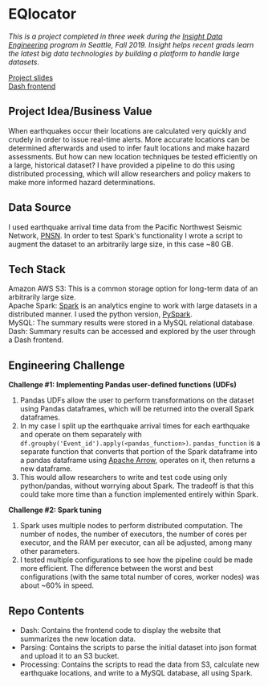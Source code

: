 # EQlocator

*This is a project completed in three week during the [Insight Data Engineering](https://www.insightdataengineering.com/) program in Seattle, Fall 2019. Insight helps recent grads learn the latest big data technologies by building a platform to handle large datasets.*  

[Project slides](https://docs.google.com/presentation/d/1hOo2tHgesBtCbYT8NyO3vpen3G8YBJjjNW8kUfW1218/edit#slide=id.g64690a08f3_0_5)  
[Dash frontend](http://34.217.131.117:8050)

## Project Idea/Business Value
When earthquakes occur their locations are calculated very quickly and crudely in order to issue real-time alerts. More accurate locations can be determined afterwards and used to infer fault locations and make hazard assessments. But how can new location techniques be tested efficiently on a large, historical dataset? I have provided a pipeline to do this using distributed processing, which will allow researchers and policy makers to make more informed hazard determinations.

## Data Source
I used earthquake arrival time data from the Pacific Northwest Seismic Network, [PNSN](https://pnsn.org/). In order to test Spark's functionality I wrote a script to augment the dataset to an arbitrarily large size, in this case ~80 GB.

## Tech Stack  
Amazon AWS S3: This is a common storage option for long-term data of an arbitrarily large size.  
Apache Spark: [Spark](https://spark.apache.org/) is an analytics engine to work with large datasets in a distributed manner. I used the python version, [PySpark](https://spark.apache.org/docs/0.9.0/python-programming-guide.html).  
MySQL: The summary results were stored in a MySQL relational database.  
Dash: Summary results can be accessed and explored by the user through a Dash frontend.

## Engineering Challenge  
**Challenge #1: Implementing Pandas user-defined functions (UDFs)**
1. Pandas UDFs allow the user to perform transformations on the dataset using Pandas dataframes, which will be returned into the overall Spark dataframes. 
2. In my case I split up the earthquake arrival times for each earthquake and operate on them separately with `df.groupby('Event_id').apply(<pandas_function>)`. `pandas_function` is a separate function that converts that portion of the Spark dataframe into a pandas dataframe using [Apache Arrow](https://arrow.apache.org/docs/python/), operates on it, then returns a new dataframe.
3. This would allow researchers to write and test code using only python/pandas, without worrying about Spark. The tradeoff is that this could take more time than a function implemented entirely within Spark.

**Challenge #2: Spark tuning**
1. Spark uses multiple nodes to perform distributed computation. The number of nodes, the number of executors, the number of cores per executor, and the RAM per executor, can all be adjusted, among many other parameters.
2. I tested multiple configurations to see how the pipeline could be made more efficient. The difference between the worst and best configurations (with the same total number of cores, worker nodes) was about ~60% in speed.

## Repo Contents
- Dash: Contains the frontend code to display the website that summarizes the new location data.
- Parsing: Contains the scripts to parse the initial dataset into json format and upload it to an S3 bucket.
- Processing: Contains the scripts to read the data from S3, calculate new earthquake locations, and write to a MySQL database, all using Spark.
